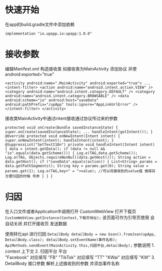 #  快速开始
  在app的build.gradle文件中添加依赖

  `implementation "io.upapp.io:upapp:1.0.0"`
   
# 接收参数

   编辑Manifest.xml
   构造接收类  如接收类为MainActivity 添加协议 并使 android:exported="true"

   `<activity
     android:name=".MainActivity"
     android:exported="true">
      ...
     <intent-filter>
       <action android:name="android.intent.action.VIEW" />
       <category android:name="android.intent.category.DEFAULT" />
       <category android:name="android.intent.category.BROWSABLE" />
     <data
       android:scheme="io"
       android:host="saveData"
       android:pathPrefix="/upApp"
       tools:ignore="AppLinkUrlError" />
     </intent-filter>
   </activity>`
    

接收类MainActivity中通过intent接收通过协议传过来的参数

  `protected void onCreate(Bundle savedInstanceState) {
    super.onCreate(savedInstanceState);
    ...
    handleIntent(getIntent());
  }
  @Override
  protected void onNewIntent(Intent intent) {
    super.onNewIntent(intent);
    handleIntent(intent);
  }
  @SuppressLint("SetTextI18n")
  private void handleIntent(Intent intent) {
    data = intent.getData();
    if (data != null && "io".equals(data.getScheme())) {
      Log.e(TAG,data.getScheme());
      Log.e(TAG, Objects.requireNonNull(data.getHost()));
      String action = data.getHost();
      if ("saveData".equals(action)) {
        List<String> params = data.getPathSegments();
        String key = params.get(0);
        String value = params.get(1);
        Log.e(TAG,key+" = "+value);
        //可以将接收到的value值 做保存 方便归因的时候 传参
      }
    }
}`

# 归因
  在入口文件或者Application中调用打开 CustomWebView 打开下载页
    `CustomWebView.getInstance(Context,下载页地址);`
  该页面可作为引导页使用 会自动关闭 并打开接收页 发送数据

  使用转化api 进行归因 
    `DetailBody detailBody = new Gson().fromJson(upApp, DetailBody.class);
    detailBody.setEventName(事件名称);
    ApiMethods.sendEvent(MainActivity.this,归因平台,detailBody);`
  参数说明 
    1.   context 上下文
    2.   归因平台 平台  
          "Facebook" 对应填写 "FB"
          "TikTok"  对应填写 "TT"
          "KWai"  对应填写 "KW"
    3. DetailBody 接口参数 解析上述接收到的参数 并添加事件名称
 